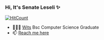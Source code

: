 ### Hi, It's Senate Leseli ✨

[![HitCount](http://hits.dwyl.com/LeseliMothibe/LeseliMothibe.svg)](http://hits.dwyl.com/LeseliMothibe/LeseliMothibe)


- 👩🏽‍🎓 [Wits](https://www.wits.ac.za) Bsc Computer Science Graduate
- 📫 <a href="mailto:senatemothibe@icloud.com">Reach me here<a/>
